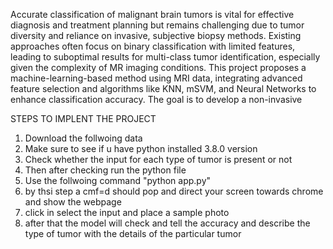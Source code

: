 Accurate classification of malignant brain tumors is vital for effective diagnosis and treatment planning but remains challenging due to tumor diversity and reliance on invasive, subjective biopsy methods. Existing approaches often focus on binary classification with limited features, leading to suboptimal results for multi-class tumor identification, especially given the complexity of MR imaging conditions. This project proposes a machine-learning-based method using MRI data, integrating advanced feature selection and algorithms like KNN, mSVM, and Neural Networks to enhance classification accuracy. The goal is to develop a non-invasive

STEPS TO IMPLENT THE PROJECT
1. Download the follwoing data
2. Make sure to see if u have python installed 3.8.0 version
3. Check whether the input for each type of tumor is present or not
4. Then after checking run the python file
5. Use the follwoing command "python app.py"
6. by thsi step a cmf=d should pop and direct your screen towards chrome and show the webpage
7. click in select the input and place a sample photo
8. after that the model will check and tell the accuracy and describe the type of tumor with the details of the particular tumor 
